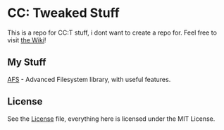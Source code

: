 # CC: Tweaked Stuff

This is a repo for CC:T stuff, i dont want to create a repo for.
Feel free to visit [the Wiki](https://github.com/Jannnn13/cct-stuff/wiki)!

## My Stuff

[AFS](./afs.lua) - Advanced Filesystem library, with useful features.

## License
See the [License](./LICENSE) file, everything here is licensed under the MIT License.
